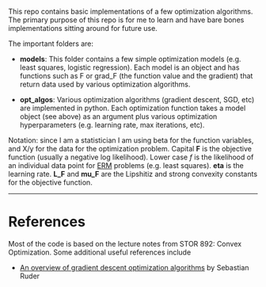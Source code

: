 This repo contains basic implementations of a few optimization algorithms. The primary purpose of this repo is for me to learn and have bare bones implementations sitting around for future use.

The important folders are:

- **models**: This folder contains a few simple optimization models (e.g. least squares, logistic regression). Each model is an object and has functions such as F or grad_F (the function value and the gradient) that return data used by various optimization algorithms. 

- **opt_algos**: Various optimization algorithms (gradient descent, SGD, etc) are implemented in python. Each optimization function takes a model object (see above) as an argument plus various optimization hyperparameters (e.g. learning rate, max iterations, etc). 


Notation: since I am a statistician I am using beta for the function variables, and X/y for the data for the optimization problem. Capital **F** is the objective function (usually a negative log likelihood). Lower case *f* is the likelihood of an individual data point for [ERM](http://www.cs.cornell.edu/courses/cs4780/2015fa/web/lecturenotes/lecturenote10.html) problems (e.g. least squares). **eta** is the learning rate. **L_F** and **mu_F** are the Lipshitiz and strong convexity constants for the objective function.

---

# References

Most of the code is based on the lecture notes from STOR 892: Convex Optimization. Some additional useful references include

- [An overview of gradient descent optimization algorithms](http://sebastianruder.com/optimizing-gradient-descent/index.html) by Sebastian Ruder
